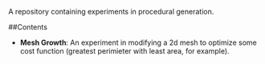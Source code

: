 A repository containing experiments in procedural generation.


##Contents
* **Mesh Growth**: An experiment in modifying a 2d mesh to optimize some cost function (greatest perimieter with least area, for example). 
